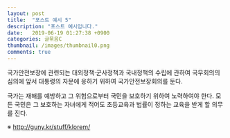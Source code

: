 ```yaml
---
layout: post
title:  "포스트 예시 5"
description: "포스트 예시입니다."
date:   2019-06-19 01:27:38 +0900
categories: 글묶음C
thumbnail: /images/thumbnail0.png
comments: true
---
```

국가안전보장에 관련되는 대외정책·군사정책과 국내정책의 수립에 관하여 국무회의의 심의에 앞서 대통령의 자문에 응하기 위하여 국가안전보장회의를 둔다.

국가는 재해를 예방하고 그 위험으로부터 국민을 보호하기 위하여 노력하여야 한다. 모든 국민은 그 보호하는 자녀에게 적어도 초등교육과 법률이 정하는 교육을 받게 할 의무를 진다.

※ http://guny.kr/stuff/klorem/